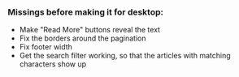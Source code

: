 <h3>Missings before making it for desktop:</h3>

<ul>
  <li>Make "Read More" buttons reveal the text</li>
  <li>Fix the borders around the pagination</li>
  <li>Fix footer width</li>
  <li>Get the search filter working, so that the articles with matching characters show up</li>
</ul>